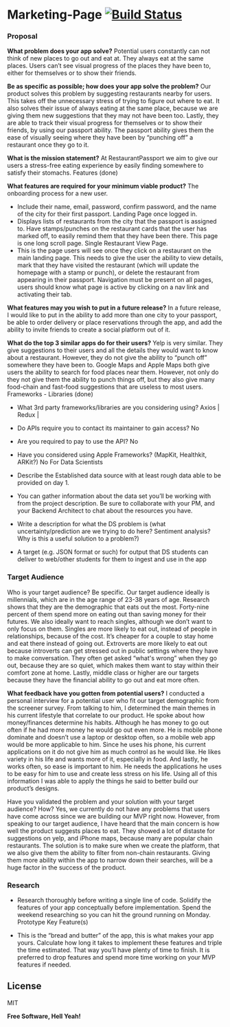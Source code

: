 # Marketing-Page       [![Build Status](https://travis-ci.org/joemccann/dillinger.svg?branch=master)](https://travis-ci.org/joemccann/dillinger)


### Proposal 

**What problem does your app solve?**
Potential users constantly can not think of new places to go out and eat at.
They always eat at the same places.
Users can’t see visual progress of the places they have been to, either for themselves or to show their friends. 

**Be as specific as possible; how does your app solve the problem?**
Our product solves this problem by suggesting restaurants nearby for users. This takes off the unnecessary stress of trying to figure out where to eat. It also solves their issue of always eating at the same place, because we are giving them new suggestions that they may not have been too. Lastly, they are able to track their visual progress for themselves or to show their friends, by using our passport ability. The passport ability gives them the ease of visually seeing where they have been by “punching off” a restaurant once they go to it. 

**What is the mission statement?**
At RestaurantPassport we aim to give our users a stress-free eating experience by easily finding somewhere to satisfy their stomachs.
Features (done)

**What features are required for your minimum viable product?**
The onboarding process for a new user. 
- Include their name, email, password, confirm password, and the name of the city for their first passport. 
Landing Page once logged in.
- Displays lists of restaurants from the city that the passport is assigned to. Have stamps/punches on the restaurant cards that the user has marked off, to easily remind them that they have been there. This page is one long scroll page. 
Single Restaurant View Page. 
- This is the page users will see once they click on a restaurant on the main landing page. This needs to give the user the ability to view details, mark that they have visited the restaurant (which will update the homepage with a stamp or punch), or delete the restaurant from appearing in their passport. 
Navigation must be present on all pages, users should know what page is active by clicking on a nav link and activating their tab. 

**What features may you wish to put in a future release?**
In a future release, I would like to put in the ability to add more than one city to your passport, be able to order delivery or place reservations through the app, and add the ability to invite friends to create a social platform out of it. 

**What do the top 3 similar apps do for their users?**
Yelp is very similar. They give suggestions to their users and all the details they would want to know about a restaurant. However, they do not give the ability to “punch off” somewhere they have been to. Google Maps and Apple Maps both give users the ability to search for food places near them. However, not only do they not give them the ability to punch things off, but they also give many food-chain and fast-food suggestions that are useless to most users. 
Frameworks - Libraries (done)

- What 3rd party frameworks/libraries are you considering using?
Axios | Redux |

- Do APIs require you to contact its maintainer to gain access?
No

- Are you required to pay to use the API?
No

- Have you considered using Apple Frameworks? (MapKit, Healthkit, ARKit?)
No
For Data Scientists


- Describe the Established data source with at least rough data able to be provided on day 1. 
- You can gather information about the data set you’ll be working with from the project description. Be sure to collaborate with your PM, and your Backend Architect to chat about the resources you have.
- Write a description for what the DS problem is (what uncertainty/prediction are we trying to do here? Sentiment analysis? Why is this a useful solution to a problem?)
- A target (e.g. JSON format or such) for output that DS students can deliver to web/other students for them to ingest and use in the app

### Target Audience

Who is your target audience? Be specific.
Our target audience ideally is millennials, which are in the age range of 23-38 years of age. Research shows that they are the demographic that eats out the most. Forty-nine percent of them spend more on eating out than saving money for their futures. 
We also ideally want to reach singles, although we don’t want to only focus on them. Singles are more likely to eat out, instead of people in relationships, because of the cost. It’s cheaper for a couple to stay home and eat there instead of going out. 
Extroverts are more likely to eat out because introverts can get stressed out in public settings where they have to make conversation. They often get asked “what's wrong” when they go out, because they are so quiet, which makes them want to stay within their comfort zone at home. 
Lastly, middle class or higher are our targets because they have the financial ability to go out and eat more often. 


**What feedback have you gotten from potential users?**
I conducted a personal interview for a potential user who fit our target demographic from the screener survey. From talking to him, I determined the main themes in his current lifestyle that correlate to our product. He spoke about how money/finances determine his habits. Although he has money to go out often if he had more money he would go out even more. He is mobile phone dominate and doesn’t use a laptop or desktop often, so a mobile web app would be more applicable to him. Since he uses his phone, his current applications on it do not give him as much control as he would like. He likes variety in his life and wants more of it, especially in food. And lastly, he works often, so ease is important to him. He needs the applications he uses to be easy for him to use and create less stress on his life. Using all of this information I was able to apply the things he said to better build our product’s designs. 


Have you validated the problem and your solution with your target audience? How?
Yes, we currently do not have any problems that users have come across since we are building our MVP right now. However, from speaking to our target audience, I have heard that the main concern is how well the product suggests places to eat. They showed a lot of distaste for suggestions on yelp, and iPhone maps, because many are popular chain restaurants. The solution is to make sure when we create the platform, that we also give them the ability to filter from non-chain restaurants. Giving them more ability within the app to narrow down their searches, will be a huge factor in the success of the product. 

### Research

- Research thoroughly before writing a single line of code. Solidify the features of your app conceptually before implementation. Spend the weekend researching so you can hit the ground running on Monday.
Prototype Key Feature(s)

- This is the “bread and butter” of the app, this is what makes your app yours. Calculate how long it takes to implement these features and triple the time estimated. That way you’ll have plenty of time to finish. It is preferred to drop features and spend more time working on your MVP features if needed.

License
----

MIT

**Free Software, Hell Yeah!**